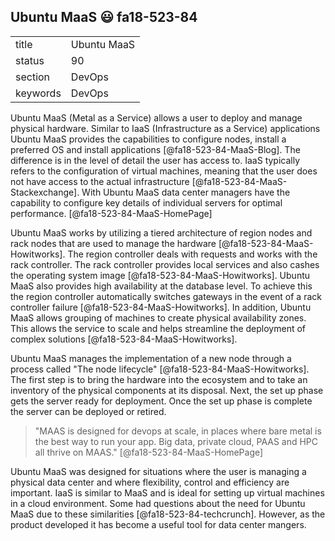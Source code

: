 ## Ubuntu MaaS :smiley: fa18-523-84


|          |                 |
| -------- | --------------- |
| title    | Ubuntu MaaS     | 
| status   | 90              |
| section  | DevOps          |
| keywords | DevOps          |

Ubuntu MaaS (Metal as a Service) allows a user to deploy and manage
physical hardware.  Similar to IaaS (Infrastructure as a Service)
applications Ubuntu MaaS provides the capabilities to configure nodes,
install a preferred OS and install applications
[@fa18-523-84-MaaS-Blog].  The difference is in the level of detail the
user has access to. IaaS typically refers to the configuration of
virtual machines, meaning that the user does not have access to the
actual infrastructure [@fa18-523-84-MaaS-Stackexchange].  With Ubuntu
MaaS data center managers have the capability to configure key details
of individual servers for optimal
performance. [@fa18-523-84-MaaS-HomePage]

Ubuntu MaaS works by utilizing a tiered architecture of region nodes
and rack nodes that are used to manage the hardware
[@fa18-523-84-MaaS-Howitworks].  The region controller deals with
requests and works with the rack controller.  The rack controller
provides local services and also cashes the operating system image
[@fa18-523-84-MaaS-Howitworks].  Ubuntu MaaS also provides high
availability at the database level.  To achieve this the region
controller automatically switches gateways in the event of a rack
controller failure [@fa18-523-84-MaaS-Howitworks].  In addition, Ubuntu
MaaS allows grouping of machines to create physical availability
zones.  This allows the service to scale and helps streamline the
deployment of complex solutions [@fa18-523-84-MaaS-Howitworks].

Ubuntu MaaS manages the implementation of a new node through a process
called "The node lifecycle" [@fa18-523-84-MaaS-Howitworks].  The first
step is to bring the hardware into the ecosystem and to take an
inventory of the physical components at its disposal.  Next, the set
up phase gets the server ready for deployment.  Once the set up phase
is complete the server can be deployed or retired.

> "MAAS is designed for devops at scale, in places where bare metal is
  the best way to run your app. Big data, private cloud, PAAS and HPC
  all thrive on MAAS." [@fa18-523-84-MaaS-HomePage]

Ubuntu MaaS was designed for situations where the user is managing a
physical data center and where flexibility, control and efficiency are
important.  IaaS is similar to MaaS and is ideal for setting up
virtual machines in a cloud environment.  Some had questions about the
need for Ubuntu MaaS due to these similarities
[@fa18-523-84-techcrunch].  However, as the product developed it has
become a useful tool for data center mangers.


